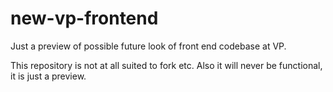 # new-vp-frontend

Just a preview of possible future look of front end codebase at VP.

This repository is not at all suited to fork etc. Also it will never be functional, it is just a preview.
